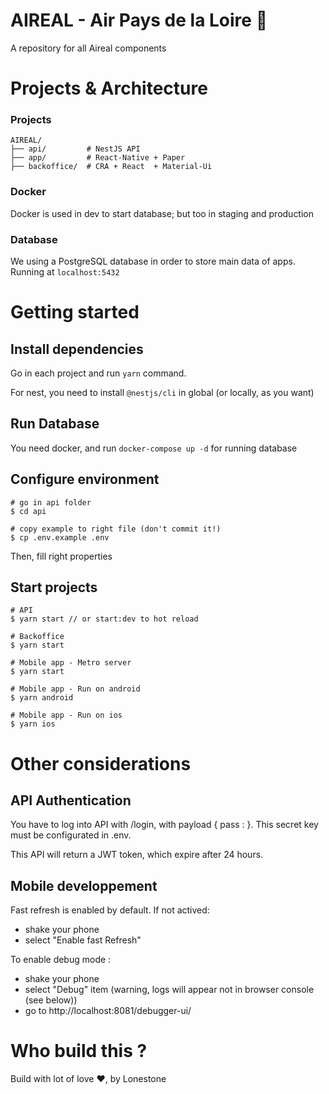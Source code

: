 # AIREAL - Air Pays de la Loire 🎉

A repository for all Aireal components

# Projects & Architecture

### Projects

```
AIREAL/
├── api/         # NestJS API
├── app/         # React-Native + Paper
├── backoffice/  # CRA + React  + Material-Ui
```

### Docker

Docker is used in dev to start database; but too in staging and production

### Database

We using a PostgreSQL database in order to store main data of apps. Running at `localhost:5432`

# Getting started

## Install dependencies

Go in each project and run `yarn` command.

For nest, you need to install `@nestjs/cli` in global (or locally, as you want)

## Run Database

You need docker, and run `docker-compose up -d` for running database

## Configure environment

```
# go in api folder
$ cd api

# copy example to right file (don't commit it!)
$ cp .env.example .env

```

Then, fill right properties

## Start projects

```
# API
$ yarn start // or start:dev to hot reload

# Backoffice
$ yarn start

# Mobile app - Metro server
$ yarn start

# Mobile app - Run on android
$ yarn android

# Mobile app - Run on ios
$ yarn ios
```

# Other considerations

## API Authentication

You have to log into API with /login, with payload { pass : <secretKey> }. This secret key must be configurated in .env.

This API will return a JWT token, which expire after 24 hours.

## Mobile developpement

Fast refresh is enabled by default. If not actived:

- shake your phone
- select "Enable fast Refresh"

To enable debug mode :

- shake your phone
- select "Debug" item (warning, logs will appear not in browser console (see below))
- go to http://localhost:8081/debugger-ui/

# Who build this ?

Build with lot of love ❤, by Lonestone
